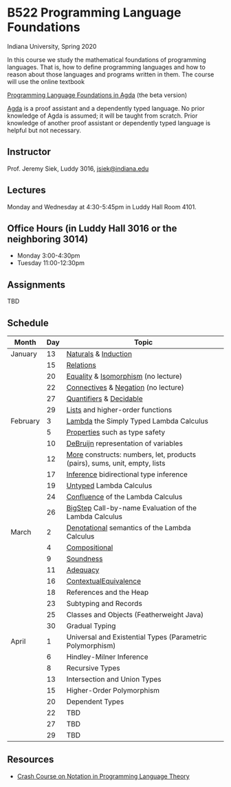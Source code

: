 # B522 Programming Language Foundations

Indiana University, Spring 2020

In this course we study the mathematical foundations of programming
languages. That is, how to define programming languages and how to
reason about those languages and programs written in them.  The course
will use the online textbook

[Programming Language Foundations in Agda](https://plfa.github.io/beta/)
(the beta version)

[Agda](https://agda.readthedocs.io/en/v2.6.0.1/index.html) is a proof
assistant and a dependently typed language.  No prior knowledge of
Agda is assumed; it will be taught from scratch.  Prior knowledge of
another proof assistant or dependently typed language is helpful but
not necessary.

## Instructor

Prof. Jeremy Siek, Luddy 3016, [jsiek@indiana.edu](mailto:jsiek@indiana.edu)

## Lectures

Monday and Wednesday at 4:30-5:45pm in Luddy Hall Room 4101.

## Office Hours (in Luddy Hall 3016 or the neighboring 3014)

* Monday 3:00-4:30pm
* Tuesday 11:00-12:30pm

## Assignments

TBD

## Schedule

| Month    | Day | Topic    |
| -------- | --- | -------- |
| January  | 13  | [Naturals](https://plfa.github.io/Naturals/) & [Induction](https://plfa.github.io/Induction/) |
|          | 15  | [Relations](https://plfa.github.io/Relations/) |
|          | 20  | [Equality](https://plfa.github.io/Equality/) & [Isomorphism](https://plfa.github.io/Isomorphism/) (no lecture) |
| 		   | 22  | [Connectives](https://plfa.github.io/Connectives/) & [Negation](https://plfa.github.io/Negation/) (no lecture) |
|		   | 27  | [Quantifiers](https://plfa.github.io/Quantifiers/) & [Decidable](https://plfa.github.io/Decidable/) |
|		   | 29  | [Lists](https://plfa.github.io/Lists/) and higher-order functions |
| February | 3   | [Lambda](https://plfa.github.io/Lambda/) the Simply Typed Lambda Calculus |
|          | 5   | [Properties](https://plfa.github.io/Properties/) such as type safety |
|          | 10  | [DeBruijn](https://plfa.github.io/DeBruijn/) representation of variables |
|          | 12  | [More](https://plfa.github.io/More/) constructs: numbers, let, products (pairs), sums, unit, empty, lists |
|          | 17  | [Inference](https://plfa.github.io/Inference/) bidirectional type inference |
|          | 19  | [Untyped](https://plfa.github.io/Untyped/) Lambda Calculus |
|          | 24  | [Confluence](https://plfa.github.io/Confluence/) of the Lambda Calculus |
|          | 26  | [BigStep](https://plfa.github.io/BigStep/) Call-by-name Evaluation of the Lambda Calculus |
| March    | 2   | [Denotational](https://plfa.github.io/Denotational/) semantics of the Lambda Calculus |
|          | 4   | [Compositional](https://plfa.github.io/Compositional/) |
|          | 9   | [Soundness](https://plfa.github.io/Soundness/) |
|          | 11  | [Adequacy](https://plfa.github.io/Adequacy/) |
|          | 16  | [ContextualEquivalence](https://plfa.github.io/ContextualEquivalence/) |
|          | 18  | References and the Heap |
|          | 23  | Subtyping and Records |
|          | 25  | Classes and Objects (Featherweight Java) |
|          | 30  | Gradual Typing |
| April    | 1   | Universal and Existential Types (Parametric Polymorphism) |
|          | 6   | Hindley-Milner Inference |
|          | 8   | Recursive Types |
|          | 13  | Intersection and Union Types |
|          | 15  | Higher-Order Polymorphism |
|          | 20  | Dependent Types |
|          | 22  | TBD |
|          | 27  | TBD |
|          | 29  | TBD |

## Resources

* [Crash Course on Notation in Programming Language Theory](http://siek.blogspot.com/2012/07/crash-course-on-notation-in-programming.html)
